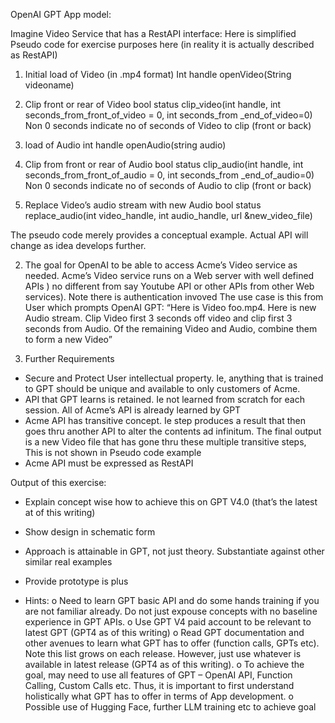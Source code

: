 OpenAI GPT App model:
 
Imagine Video Service that has a RestAPI interface:
Here is simplified Pseudo code for exercise purposes here (in reality it is actually described as RestAPI)
1. Initial load of Video (in .mp4 format)
Int handle openVideo(String videoname)
   
2. Clip front or rear of Video
bool status  clip_video(int handle, int seconds_from_front_of_video = 0, int seconds_from _end_of_video=0)
Non 0 seconds indicate no of seconds of Video to clip (front or back)
 
3. load of Audio
int handle  openAudio(string audio)
 
   
4. Clip from front or rear of Audio
bool status  clip_audio(int handle, int seconds_from_front_of_audio = 0, int seconds_from _end_of_audio=0)
Non 0 seconds indicate no of seconds of Audio to clip (front or back)
 
5. Replace Video’s audio stream with new Audio
bool status replace_audio(int video_handle, int audio_handle, url &new_video_file)
 
The pseudo code merely provides a conceptual example. Actual API will change as idea develops further.
 
2. The goal for OpenAI to be able to access   Acme’s Video service as needed. Acme’s Video service runs on a Web server with well defined APIs ) no different from say Youtube API or other APIs from other Web services). Note there is authentication invoved
  The use case is this from User which prompts OpenAI GPT:
     “Here is Video foo.mp4. Here is new Audio stream. Clip Video first 3 seconds off video and clip first 3 seconds from Audio. Of the remaining Video and Audio, combine them to form a new Video”
 
3. Further Requirements
 -  Secure and Protect User intellectual property. Ie, anything that is trained to GPT should be unique and available to only customers of Acme.
- API that GPT learns is retained. Ie not learned from scratch for each session. All of Acme’s API is already learned by GPT
- Acme API has transitive concept. Ie step produces a result that then goes thru another API to alter the contents ad infinitum. The final output is a new Video file that has gone thru these multiple transitive steps, This is not shown in Pseudo code example
- Acme API must be expressed as RestAPI
 
Output of this exercise:
- Explain concept wise how to achieve this on GPT V4.0 (that’s the latest at of this writing)
- Show design in schematic form
- Approach is attainable in GPT, not just theory. Substantiate against other similar real examples
 
- Provide prototype is plus
- Hints:
o Need to learn GPT basic API and do some hands training if you are not familiar already.
Do not just expouse concepts with no baseline experience in GPT APIs.
o Use GPT V4 paid account to be relevant to latest GPT (GPT4 as of this writing)
o Read GPT documentation and other avenues to learn what GPT has to offer (function calls, GPTs etc). Note this list grows on each release. However, just use whatever is available in latest release (GPT4 as of this writing).
o To achieve the goal, may need to use all features of GPT – OpenAI API, Function Calling, Custom Calls etc. Thus, it is important to first understand holistically what GPT has to offer in terms of App development.
o Possible use of Hugging Face, further LLM training etc to achieve goal
         
 
